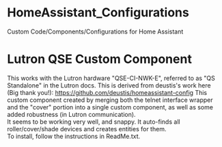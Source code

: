 # HomeAssistant_Configurations
Custom Code/Components/Configurations for Home Assistant

# Lutron QSE Custom Component
This works with the Lutron hardware "QSE-CI-NWK-E", referred to as "QS Standalone" in the Lutron docs.
This is derived from deustis's work here (Big thank you!): https://github.com/deustis/homeassistant-config
This custom component created by merging both the telnet interface wrapper and the "cover" portion into a single custom component, as well as some added robustness (in Lutron communication).  
It seems to be working very well, and snappy.  It auto-finds all roller/cover/shade devices and creates entities for them.  
To install, follow the instructions in ReadMe.txt. 
